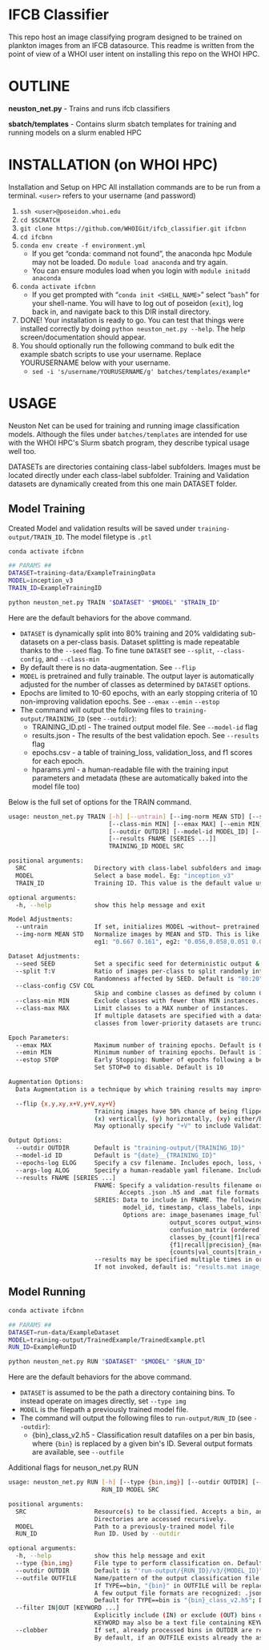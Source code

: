 # IFCB Classifier

This repo host an image classifying program designed to be trained on plankton images from an IFCB datasource.
This readme is written from the point of view of a WHOI user intent on installing this repo on the WHOI HPC.

# OUTLINE

**neuston_net.py** - Trains and runs ifcb classifiers

**sbatch/templates** - Contains slurm sbatch templates for training and running models on a slurm enabled HPC 

# INSTALLATION (on WHOI HPC)

Installation and Setup on HPC
All installation commands are to be run from a terminal.
`<user>` refers to your username (and password)

1. `ssh <user>@poseidon.whoi.edu`
0. `cd $SCRATCH`
0. `git clone https://github.com/WHOIGit/ifcb_classifier.git ifcbnn`
0. `cd ifcbnn`
0. `conda env create -f environment.yml`
    * If you get “conda: command not found”, the anaconda hpc Module may not be loaded. Do `module load anaconda` and try again.
    * You can ensure modules load when you login with `module initadd anaconda`
0. `conda activate ifcbnn`
    * If you get prompted with “`conda init <SHELL_NAME>`” select “`bash`” for your shell-name. You will have to log out of poseidon (`exit`), log back in, and navigate back to this DIR install directory.
0. DONE! Your installation is ready to go. You can test that things were installed correctly by doing `python neuston_net.py --help`. The help screen/documentation should appear.
0. You should optionally run the following command to bulk edit the example sbatch scripts to use your username. Replace YOURUSERNAME below with your username.
    * `sed -i 's/username/YOURUSERNAME/g' batches/templates/example*`


# USAGE

Neuston Net can be used for training and running image classification models.
Although the files under `batches/templates` are intended for use with the WHOI HPC's Slurm sbatch program, they describe typical usage well too.

DATASETs are directories containing class-label subfolders. Images must be located directly under each class-label subfolder. 
Training and Validation datasets are dynamically created from this one main DATASET folder.  

## Model Training
Created Model and validation results will be saved under `training-output/TRAIN_ID`. The model filetype is `.ptl`
```sh
conda activate ifcbnn

## PARAMS ##
DATASET=training-data/ExampleTrainingData
MODEL=inception_v3
TRAIN_ID=ExampleTrainingID

python neuston_net.py TRAIN "$DATASET" "$MODEL" "$TRAIN_ID"

```
Here are the default behaviors for the above command.

* `DATASET` is dynamically split into 80% training and 20% valdidating sub-datasets on a per-class basis. Dataset splitting is made repeatable thanks to the `--seed` flag. To fine tune `DATASET` see `--split`, `--class-config`, and `--class-min` 
* By default there is no data-augmentation. See `--flip`
* `MODEL` is pretrained and fully trainable. The output layer is automatically adjusted for the number of classes as determined by `DATASET` options.
* Epochs are limited to 10-60 epochs, with an early stopping criteria of 10 non-improving validation epochs. See `--emax` `--emin` `--estop`
* The command will output the following files to `training-output/TRAINING_ID` (see `--outdir`): 
  * TRAINING_ID.ptl - The trained output model file. See `--model-id` flag
  * results.json - The results of the best validation epoch. See `--results` flag 
  * epochs.csv - a table of training_loss, validation_loss, and f1 scores for each epoch.
  * hparams.yml - a human-readable file with the training input parameters and metadata (these are automatically baked into the model file too)
 
Below is the full set of options for the TRAIN command.
```sh
usage: neuston_net.py TRAIN [-h] [--untrain] [--img-norm MEAN STD] [--seed SEED] [--split T:V] [--class-config CSV COL]
                            [--class-min MIN] [--emax MAX] [--emin MIN] [--estop STOP] [--flip {x,y,xy,x+V,y+V,xy+V}]
                            [--outdir OUTDIR] [--model-id MODEL_ID] [--epochs-log EPOCHS_LOG] [--args-log ARGS_LOG]
                            [--results FNAME [SERIES ...]]
                            TRAINING_ID MODEL SRC

positional arguments:
  SRC                   Directory with class-label subfolders and images. May also be a dataset-configuration csv.
  MODEL                 Select a base model. Eg: "inception_v3"
  TRAIN_ID              Training ID. This value is the default value used by --outdir and --model-id.

optional arguments:
  -h, --help            show this help message and exit

Model Adjustments:
  --untrain             If set, initializes MODEL ~without~ pretrained neurons. Default (unset) is pretrained
  --img-norm MEAN STD   Normalize images by MEAN and STD. This is like whitebalancing.
                        eg1: "0.667 0.161", eg2: "0.056,0.058,0.051 0.067,0.071,0.057"

Dataset Adjustments:
  --seed SEED           Set a specific seed for deterministic output & dataset-splitting reproducability.
  --split T:V           Ratio of images per-class to split randomly into Training and Validation datasets. 
                        Randomness affected by SEED. Default is "80:20"
  --class-config CSV COL
                        Skip and combine classes as defined by column COL of a special CSV configuration file
  --class-min MIN       Exclude classes with fewer than MIN instances. Default is 2
  --class-max MAX       Limit classes to a MAX number of instances. 
                        If multiple datasets are specified with a dataset-configuration csv, 
                        classes from lower-priority datasets are truncated first. 

Epoch Parameters:
  --emax MAX            Maximum number of training epochs. Default is 60
  --emin MIN            Minimum number of training epochs. Default is 10
  --estop STOP          Early Stopping: Number of epochs following a best-epoch after-which to stop training. 
                        Set STOP=0 to disable. Default is 10

Augmentation Options:
  Data Augmentation is a technique by which training results may improved by simulating novel input

  --flip {x,y,xy,x+V,y+V,xy+V}
                        Training images have 50% chance of being flipped along the designated axis: 
                        (x) vertically, (y) horizontally, (xy) either/both. 
                        May optionally specify "+V" to include Validation dataset

Output Options:
  --outdir OUTDIR       Default is "training-output/{TRAINING_ID}"
  --model-id ID         Default is "{date}__{TRAINING_ID}"
  --epochs-log ELOG     Specify a csv filename. Includes epoch, loss, validation loss, and f1 scores. Default is epochs.csv
  --args-log ALOG       Specify a human-readable yaml filename. Includes all user-specified and default training parameters. Default is args.yml
  --results FNAME [SERIES ...]
                        FNAME: Specify a validation-results filename or pattern. Valid patterns are: "{epoch}". 
                               Accepts .json .h5 and .mat file formats.
                        SERIES: Data to include in FNAME. The following are always included and need not be specified: 
                                model_id, timestamp, class_labels, input_classes, output_classes.
                                Options are: image_basenames image_fullpaths
                                             output_scores output_winscores 
                                             confusion_matrix (ordered by classes_by_recall),
                                             classes_by_{count|f1|recall|precision}
                                             {f1|recall|precision}_{macro|weighted|perclass} 
                                             {counts|val_counts|train_counts}_perclass
                        --results may be specified multiple times in order to create different files. 
                        If not invoked, default is: "results.mat image_basenames output_scores counts_perclass confusion_matrix f1_perclass f1_weighted f1_macro"
```
## Model Running

```sh
conda activate ifcbnn

## PARAMS ##
DATASET=run-data/ExampleDataset
MODEL=training-output/TrainedExample/TrainedExample.ptl
RUN_ID=ExampleRunID

python neuston_net.py RUN "$DATASET" "$MODEL" "$RUN_ID"

```
Here are the default behaviors for the above command.
* `DATASET` is assumed to be the path a directory containing bins. To instead operate on images directly, set `--type img`
* `MODEL` is the filepath a previously trained model file. 
* The command will output the following files to `run-output/RUN_ID` (see `--outdir`):
  * {bin}_class_v2.h5 - Classification result datafiles on a per bin basis, where `{bin}` is replaced by a given bin's ID. Several output formats are available, see `--outfile`

Additional flags for neuson_net.py RUN
```sh
usage: neuston_net.py RUN [-h] [--type {bin,img}] [--outdir OUTDIR] [--outfile OUTFILE] [--filter IN|OUT [KEYWORD ...]]
                          RUN_ID MODEL SRC

positional arguments:
  SRC                   Resource(s) to be classified. Accepts a bin, an image, a text-file, or a directory. 
                        Directories are accessed recursively.
  MODEL                 Path to a previously-trained model file
  RUN_ID                Run ID. Used by --outdir

optional arguments:
  -h, --help            show this help message and exit
  --type {bin,img}      File type to perform classification on. Defaults is "bin"
  --outdir OUTDIR       Default is "'run-output/{RUN_ID}/v3/{MODEL_ID}"
  --outfile OUTFILE     Name/pattern of the output classification file. 
                        If TYPE==bin, "{bin}" in OUTFILE will be replaced with the bin id on a per-bin basis. 
                        A few output file formats are recognized: .json .mat .h5 (hdf).
                        Default for TYPE==bin is "{bin}_class_v2.h5"; Default for TYPE==img is "img_results.csv".
  --filter IN|OUT [KEYWORD ...]
                        Explicitly include (IN) or exclude (OUT) bins or image-files by KEYWORDs. 
                        KEYWORD may also be a text file containing KEYWORDs, line-deliminated.
  --clobber             If set, already processed bins in OUTDIR are reprocessed. 
                        By default, if an OUTFILE exists already the associated bin is not reprocessed.

```



